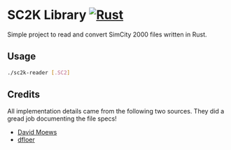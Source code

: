 # SC2K Library [![Rust](https://github.com/spalter/sc2k-lib/actions/workflows/rust.yml/badge.svg?branch=main)](https://github.com/spalter/sc2k-lib/actions/workflows/rust.yml)
Simple project to read and convert SimCity 2000 files written in Rust.

## Usage
```bash
./sc2k-reader [.SC2]
```


## Credits
All implementation details came from the following two sources. They did a gread job documenting the file specs!

- [David Moews](https://djm.cc/simcity-2000-info.txt)
- [dfloer](https://github.com/dfloer/SC2k-docs/tree/master)